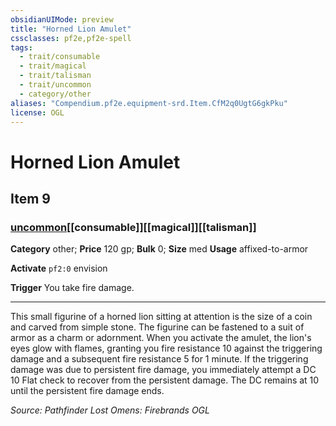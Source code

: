 ```yaml
---
obsidianUIMode: preview
title: "Horned Lion Amulet"
cssclasses: pf2e,pf2e-spell
tags:
  - trait/consumable
  - trait/magical
  - trait/talisman
  - trait/uncommon
  - category/other
aliases: "Compendium.pf2e.equipment-srd.Item.CfM2q0UgtG6gkPku"
license: OGL
---
```

# Horned Lion Amulet
## Item 9
### [uncommon](uncommon "Uncommon Rarity Trait")[[consumable]][[magical]][[talisman]]

**Category** other; 
**Price** 120 gp; 
**Bulk** 0; **Size** med
**Usage** affixed-to-armor

**Activate** `pf2:0` envision

**Trigger** You take fire damage.

* * *

This small figurine of a horned lion sitting at attention is the size of a coin and carved from simple stone. The figurine can be fastened to a suit of armor as a charm or adornment. When you activate the amulet, the lion's eyes glow with flames, granting you fire resistance 10 against the triggering damage and a subsequent fire resistance 5 for 1 minute. If the triggering damage was due to persistent fire damage, you immediately attempt a DC 10 Flat check to recover from the persistent damage. The DC remains at 10 until the persistent fire damage ends.

*Source: Pathfinder Lost Omens: Firebrands*
*OGL*